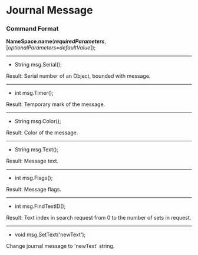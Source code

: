 # Journal Message

### Command Format

**NameSpace**.**name**(_**requiredParameters**_, [_optionalParameters=defaultValue_]);

***

- String msg.Serial();

Result: Serial number of an Object, bounded with message.

***

- int msg.Timer();

Result: Temporary mark of the message.

***

- String msg.Color();

Result: Color of the message.

***

- String msg.Text();

Result: Message text.

***

- int msg.Flags();

Result: Message flags.

***

- int msg.FindTextID();

Result: Text index in search request from 0 to the number of sets in request.

***

- void msg.SetText('newText');

Change journal message to 'newText' string.